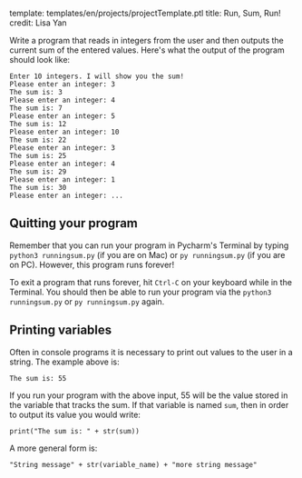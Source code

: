 template: templates/en/projects/projectTemplate.ptl
title: Run, Sum, Run!
credit: Lisa Yan

Write a program that reads in integers from the user and then outputs the current
sum of the entered values. Here's what the output of the program should look like:

```
Enter 10 integers. I will show you the sum!
Please enter an integer: 3
The sum is: 3
Please enter an integer: 4
The sum is: 7
Please enter an integer: 5
The sum is: 12
Please enter an integer: 10
The sum is: 22
Please enter an integer: 3
The sum is: 25
Please enter an integer: 4
The sum is: 29
Please enter an integer: 1
The sum is: 30
Please enter an integer: ...
```

## Quitting your program
Remember that you can run your program in Pycharm's Terminal by typing `python3 runningsum.py` (if you are on Mac)
or `py runningsum.py` (if you are on PC). However, this program runs forever!

To exit a program that runs forever, hit `Ctrl-C` on your keyboard while in the Terminal. You should then be able
to run your program via the `python3 runningsum.py` or `py runningsum.py` again.

## Printing variables
Often in console programs it is necessary to print out values to the user in a string. The example above is: 

```
The sum is: 55
```

If you run your program with the above input, 55 will be the value stored in the variable that tracks the sum. If that variable is named `sum`, then in order to output its value you would write:

```
print("The sum is: " + str(sum))
```

A more general form is:

```
"String message" + str(variable_name) + "more string message"
```
